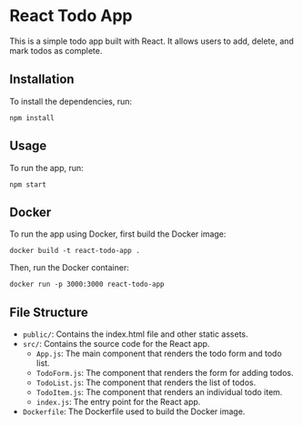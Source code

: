 # React Todo App

This is a simple todo app built with React. It allows users to add, delete, and mark todos as complete.

## Installation

To install the dependencies, run:

```
npm install
```

## Usage

To run the app, run:

```
npm start
```

## Docker

To run the app using Docker, first build the Docker image:

```
docker build -t react-todo-app .
```

Then, run the Docker container:

```
docker run -p 3000:3000 react-todo-app
```

## File Structure

- `public/`: Contains the index.html file and other static assets.
- `src/`: Contains the source code for the React app.
  - `App.js`: The main component that renders the todo form and todo list.
  - `TodoForm.js`: The component that renders the form for adding todos.
  - `TodoList.js`: The component that renders the list of todos.
  - `TodoItem.js`: The component that renders an individual todo item.
  - `index.js`: The entry point for the React app.
- `Dockerfile`: The Dockerfile used to build the Docker image.